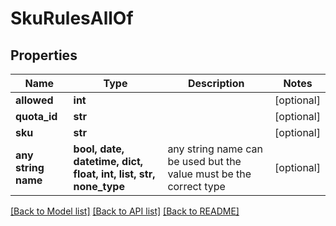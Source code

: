 # SkuRulesAllOf


## Properties
Name | Type | Description | Notes
------------ | ------------- | ------------- | -------------
**allowed** | **int** |  | [optional] 
**quota_id** | **str** |  | [optional] 
**sku** | **str** |  | [optional] 
**any string name** | **bool, date, datetime, dict, float, int, list, str, none_type** | any string name can be used but the value must be the correct type | [optional]

[[Back to Model list]](../README.md#documentation-for-models) [[Back to API list]](../README.md#documentation-for-api-endpoints) [[Back to README]](../README.md)


